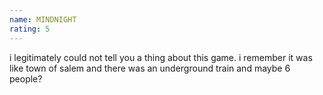 ```yaml
---
name: MINDNIGHT
rating: 5
---
```


i legitimately could not tell you a thing about this game. i remember it was like town of salem and there was an underground train and maybe 6 people?

